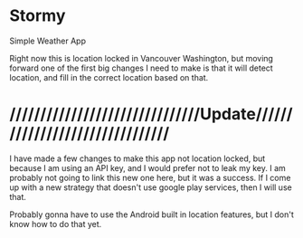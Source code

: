# Stormy
Simple Weather App


Right now this is location locked in Vancouver Washington, but moving forward one of the first big changes I need to make is that it will detect location, and fill in the correct location based on that.



# ///////////////////////////////Update////////////////////////////////


I have made a few changes to make this app not location locked, but because I am using an API key, and I would prefer not to leak my key. I am probably not going to link this new one here, but it was a success. If I come up with a new strategy that doesn't use google play services, then I will use that.

Probably gonna have to use the Android built in location features, but I don't know how to do that yet.
